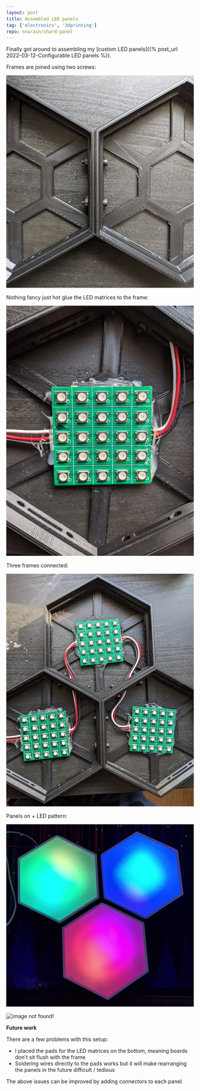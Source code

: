 ```yaml
---
layout: post
title: Assembled LED panels
tag: ['electronics', '3dprinting']
repo: nnarain/shard-panel
---
```


Finally got around to assembling my [custom LED panels]({% post_url 2022-03-12-Configurable LED panels %}).

Frames are joined using two screws:

![image not found!](/assets/2022/05/14/panels-connected.jpg)

Nothing fancy just hot glue the LED matrices to the frame:

![image not found!](/assets/2022/05/14/panels-connected-1x.jpg)

Three frames connected:

![image not found!](/assets/2022/05/14/panels-connected-3x.jpg)

Panels on + LED pattern:

![image not found!](/assets/2022/05/14/assembled.jpg)

![image not found!](/assets/2022/05/14/panels.gif)

**Future work**

There are a few problems with this setup:

* I placed the pads for the LED matrices on the bottom, meaning boards don't sit flush with the frame
* Soldering wires directly to the pads works but it will make rearranging the panels in the future difficult / tedious

The above issues can be improved by adding connectors to each panel.
